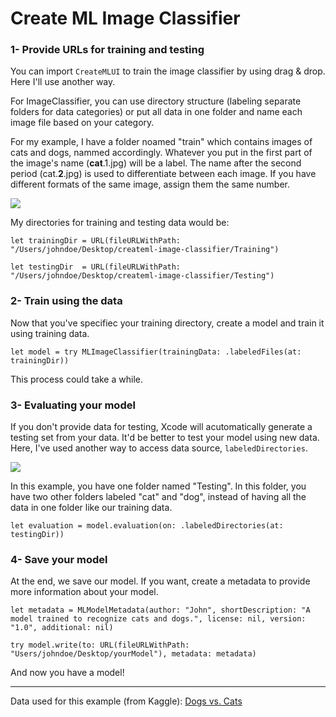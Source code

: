 # Create ML Image Classifier

### 1- Provide URLs for training and testing

You can import `CreateMLUI` to train the image classifier by using drag & drop. Here I'll use another way.

For ImageClassifier, you can use directory structure (labeling separate folders for data categories) or put all data in one folder and name each image file based on your category. 

For my example, I have a folder noamed "train" which contains images of cats and dogs, nammed accordingly. Whatever you put in the first part of the image's name (**cat**.1.jpg) will be a label. The name after the second period (cat.**2**.jpg) is used to differentiate between each image. If you have different formats of the same image, assign them the same number.

![](https://github.com/pdelfan/createml-image-classifier/blob/master/Images/1.png)


My directories for training and testing data would be:

```
let trainingDir = URL(fileURLWithPath: "/Users/johndoe/Desktop/createml-image-classifier/Training")

let testingDir  = URL(fileURLWithPath: "/Users/johndoe/Desktop/createml-image-classifier/Testing")
```

### 2- Train using the data

Now that you've specifiec your training directory, create a model and train it using training data.

`let model = try MLImageClassifier(trainingData: .labeledFiles(at: trainingDir))`

This process could take a while. 

### 3- Evaluating your model

If you don't provide data for testing, Xcode will acutomatically generate a testing set from your data. It'd be better to test your model using new data. Here, I've used another way to access data source, `labeledDirectories`. 

![](https://github.com/pdelfan/createml-image-classifier/blob/master/Images/2.png)

In this example, you have one folder named "Testing". In this folder, you have two other folders labeled "cat" and "dog", instead of having all the data in one folder like our training data.

`let evaluation = model.evaluation(on: .labeledDirectories(at: testingDir))
` 

### 4- Save your model

At the end, we save our model. If you want, create a metadata to provide more information about your model.

```
let metadata = MLModelMetadata(author: "John", shortDescription: "A model trained to recognize cats and dogs.", license: nil, version: "1.0", additional: nil)

try model.write(to: URL(fileURLWithPath: "Users/johndoe/Desktop/yourModel"), metadata: metadata)
```

And now you have a model!

---

Data used for this example (from Kaggle): [Dogs vs. Cats](https://www.kaggle.com/c/dogs-vs-cats)
